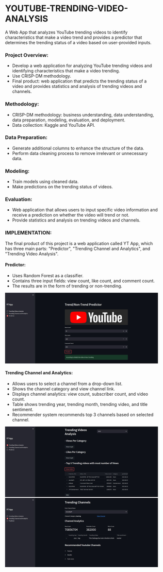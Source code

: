 # YOUTUBE-TRENDING-VIDEO-ANALYSIS
A Web App that analyzes YouTube trending videos to identify characteristics that make a video trend and provides a predictor that determines the trending status of a video based on user-provided inputs. 


### Project Overview:

- Develop a web application for analyzing YouTube trending videos and identifying characteristics that make a video trending.
- Use CRISP-DM methodology.
- Final product: web application that predicts the trending status of a video and provides statistics and analysis of trending videos and channels.

### Methodology:

- CRISP-DM methodology: business understanding, data understanding, data preparation, modeling, evaluation, and deployment.
- Data collection: Kaggle and YouTube API.


### Data Preparation:

- Generate additional columns to enhance the structure of the data.
- Perform data cleaning process to remove irrelevant or unnecessary data.


### Modeling:

- Train models using cleaned data.
- Make predictions on the trending status of videos.


### Evaluation:

- Web application that allows users to input specific video information and receive a prediction on whether the video will trend or not.
- Provide statistics and analysis on trending videos and channels.


### IMPLEMENTATION:

The final product of this project is a web application called YT App, which has three main parts: "Predictor", "Trending Channel and Analytics", and "Trending Video Analysis".

#### Predictor:

- Uses Random Forest as a classifier.
- Contains three input fields: view count, like count, and comment count.
- The results are in the form of trending or non-trending.

<img src="/WebApp_screenshots/predictor.JPG" alt="predictor.JPG">


#### Trending Channel and Analytics:

- Allows users to select a channel from a drop-down list.
- Shows the channel category and view channel link.
- Displays channel analytics: view count, subscriber count, and video count.
- Table shows trending year, trending month, trending video, and title sentiment.
- Recommender system recommends top 3 channels based on selected channel.

<img src="/WebApp_screenshots/Trending Videos Analysis.JPG" alt="Trending Videos Analysis.JPG">

<img src="/WebApp_screenshots/Trending Channel and Analytics.JPG" alt="Trending Channel and Analytics.JPG">
